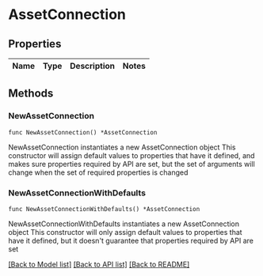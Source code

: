 # AssetConnection

## Properties

Name | Type | Description | Notes
------------ | ------------- | ------------- | -------------

## Methods

### NewAssetConnection

`func NewAssetConnection() *AssetConnection`

NewAssetConnection instantiates a new AssetConnection object
This constructor will assign default values to properties that have it defined,
and makes sure properties required by API are set, but the set of arguments
will change when the set of required properties is changed

### NewAssetConnectionWithDefaults

`func NewAssetConnectionWithDefaults() *AssetConnection`

NewAssetConnectionWithDefaults instantiates a new AssetConnection object
This constructor will only assign default values to properties that have it defined,
but it doesn't guarantee that properties required by API are set


[[Back to Model list]](../README.md#documentation-for-models) [[Back to API list]](../README.md#documentation-for-api-endpoints) [[Back to README]](../README.md)


